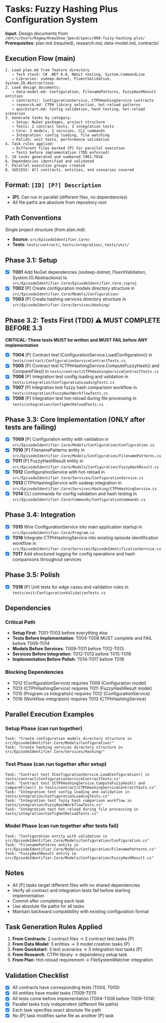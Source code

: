 # Tasks: Fuzzy Hashing Plus Configuration System

**Input**: Design documents from `/mnt/c/Users/Ragma/KnowShow_Specd/specs/008-fuzzy-hashing-plus/`
**Prerequisites**: plan.md (required), research.md, data-model.md, contracts/

## Execution Flow (main)

```
1. Load plan.md from feature directory
   → Tech stack: C# .NET 8.0, NUnit testing, System.CommandLine
   → Libraries: ssdeep-dotnet, FluentValidation, System.IO.Abstractions
2. Load design documents:
   → data-model.md: Configuration, FilenamePatterns, FuzzyHashResult entities
   → contracts/: ConfigurationService, CTPhHashingService contracts
   → research.md: CTPH library selection, hot-reload patterns
   → quickstart.md: Config validation, hash testing, hot-reload scenarios
3. Generate tasks by category:
   → Setup: NuGet packages, project structure
   → Tests: 2 contract tests, 3 integration tests
   → Core: 3 models, 2 services, CLI commands
   → Integration: config loading, file watching
   → Polish: unit tests, performance validation
4. Task rules applied:
   → Different files marked [P] for parallel execution
   → Tests before implementation (TDD enforced)
5. 18 tasks generated and numbered T001-T018
6. Dependencies identified and validated
7. Parallel execution groups created
8. SUCCESS: All contracts, entities, and scenarios covered
```

## Format: `[ID] [P?] Description`

- **[P]**: Can run in parallel (different files, no dependencies)
- All file paths are absolute from repository root

## Path Conventions

Single project structure (from plan.md):

- **Source**: `src/EpisodeIdentifier.Core/`
- **Tests**: `tests/contract/`, `tests/integration/`, `tests/unit/`

## Phase 3.1: Setup

- [x] **T001** Add NuGet dependencies (ssdeep-dotnet, FluentValidation, System.IO.Abstractions) to `src/EpisodeIdentifier.Core/EpisodeIdentifier.Core.csproj`
- [x] **T002** [P] Create configuration models directory structure in `src/EpisodeIdentifier.Core/Models/Configuration/`
- [x] **T003** [P] Create hashing services directory structure in `src/EpisodeIdentifier.Core/Services/Hashing/`

## Phase 3.2: Tests First (TDD) ⚠️ MUST COMPLETE BEFORE 3.3

**CRITICAL: These tests MUST be written and MUST FAIL before ANY implementation**

- [x] **T004** [P] Contract test IConfigurationService.LoadConfiguration() in `tests/contract/ConfigurationServiceContractTests.cs`
- [x] **T005** [P] Contract test ICTPhHashingService.ComputeFuzzyHash() and CompareFiles() in `tests/contract/CTPhHashingServiceContractTests.cs`
- [x] **T006** [P] Integration test config loading and validation in `tests/integration/ConfigurationLoadingTests.cs`
- [x] **T007** [P] Integration test fuzzy hash comparison workflow in `tests/integration/FuzzyHashWorkflowTests.cs`
- [x] **T008** [P] Integration test hot-reload during file processing in `tests/integration/ConfigHotReloadTests.cs`

## Phase 3.3: Core Implementation (ONLY after tests are failing)

- [x] **T009** [P] Configuration entity with validation in `src/EpisodeIdentifier.Core/Models/Configuration/Configuration.cs`
- [x] **T010** [P] FilenamePatterns entity in `src/EpisodeIdentifier.Core/Models/Configuration/FilenamePatterns.cs`
- [x] **T011** [P] FuzzyHashResult entity in `src/EpisodeIdentifier.Core/Models/Configuration/FuzzyHashResult.cs`
- [x] **T012** ConfigurationService with hot-reload in `src/EpisodeIdentifier.Core/Services/ConfigurationService.cs`
- [x] **T013** CTPhHashingService with ssdeep integration in `src/EpisodeIdentifier.Core/Services/Hashing/CTPhHashingService.cs`
- [x] **T014** CLI commands for config validation and hash testing in `src/EpisodeIdentifier.Core/Commands/ConfigurationCommands.cs`

## Phase 3.4: Integration

- [x] **T015** Wire ConfigurationService into main application startup in `src/EpisodeIdentifier.Core/Program.cs`
- [x] **T016** Integrate CTPhHashingService into existing episode identification workflow in `src/EpisodeIdentifier.Core/Services/EpisodeIdentificationService.cs`
- [x] **T017** Add structured logging for config operations and hash comparisons throughout services

## Phase 3.5: Polish

- [x] **T018** [P] Unit tests for edge cases and validation rules in `tests/unit/ConfigurationValidationTests.cs`

## Dependencies

### Critical Path

- **Setup First**: T001-T003 before everything else
- **Tests Before Implementation**: T004-T008 MUST complete and FAIL before T009-T014
- **Models Before Services**: T009-T011 before T012-T013
- **Services Before Integration**: T012-T013 before T015-T016
- **Implementation Before Polish**: T014-T017 before T018

### Blocking Dependencies

- T012 (ConfigurationService) requires T009 (Configuration model)
- T013 (CTPhHashingService) requires T011 (FuzzyHashResult model)
- T015 (Program.cs integration) requires T012 (ConfigurationService)
- T016 (Workflow integration) requires T013 (CTPhHashingService)

## Parallel Execution Examples

### Setup Phase (can run together)

```
Task: "Create configuration models directory structure in src/EpisodeIdentifier.Core/Models/Configuration/"
Task: "Create hashing services directory structure in src/EpisodeIdentifier.Core/Services/Hashing/"
```

### Test Phase (can run together after setup)

```
Task: "Contract test IConfigurationService.LoadConfiguration() in tests/contract/ConfigurationServiceContractTests.cs"
Task: "Contract test ICTPhHashingService.ComputeFuzzyHash() and CompareFiles() in tests/contract/CTPhHashingServiceContractTests.cs"
Task: "Integration test config loading and validation in tests/integration/ConfigurationLoadingTests.cs"
Task: "Integration test fuzzy hash comparison workflow in tests/integration/FuzzyHashWorkflowTests.cs"
Task: "Integration test hot-reload during file processing in tests/integration/ConfigHotReloadTests.cs"
```

### Model Phase (can run together after tests fail)

```
Task: "Configuration entity with validation in src/EpisodeIdentifier.Core/Models/Configuration/Configuration.cs"
Task: "FilenamePatterns entity in src/EpisodeIdentifier.Core/Models/Configuration/FilenamePatterns.cs"
Task: "FuzzyHashResult entity in src/EpisodeIdentifier.Core/Models/Configuration/FuzzyHashResult.cs"
```

## Notes

- All [P] tasks target different files with no shared dependencies
- Verify all contract and integration tests fail before starting implementation
- Commit after completing each task
- Use absolute file paths for all tasks
- Maintain backward compatibility with existing configuration format

## Task Generation Rules Applied

1. **From Contracts**: 2 contract files → 2 contract test tasks [P]
2. **From Data Model**: 3 entities → 3 model creation tasks [P]  
3. **From Quickstart**: 3 test scenarios → 3 integration test tasks [P]
4. **From Research**: CTPH library → dependency setup task
5. **From Plan**: Hot-reload requirement → FileSystemWatcher integration

## Validation Checklist

- [x] All contracts have corresponding tests (T004, T005)
- [x] All entities have model tasks (T009-T011)
- [x] All tests come before implementation (T004-T008 before T009-T014)
- [x] Parallel tasks truly independent (different file paths)
- [x] Each task specifies exact absolute file path
- [x] No [P] task modifies same file as another [P] task
